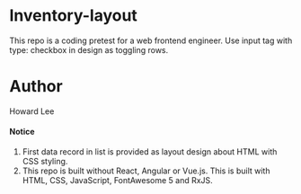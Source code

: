 # Inventory-layout

This repo is a coding pretest for a web frontend engineer. Use input tag with type: checkbox in design as toggling rows.

# Author

Howard Lee

#### Notice

1. First data record in list is provided as layout design about HTML with CSS styling.
2. This repo is built without React, Angular or Vue.js. This is built with HTML, CSS, JavaScript, FontAwesome 5 and RxJS.
